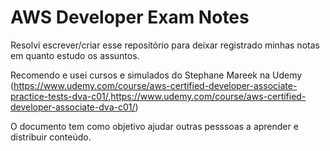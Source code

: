 # AWS Developer Exam Notes

Resolvi escrever/criar esse repositório para deixar registrado minhas notas em quanto estudo os assuntos.

Recomendo e usei cursos e simulados do Stephane Mareek na Udemy (<https://www.udemy.com/course/aws-certified-developer-associate-practice-tests-dva-c01/>,<https://www.udemy.com/course/aws-certified-developer-associate-dva-c01/>)

O documento tem como objetivo ajudar outras pesssoas a aprender e distribuir conteúdo.
 

